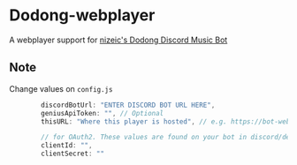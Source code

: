 # Dodong-webplayer
 A webplayer support for [nizeic's Dodong Discord Music Bot](https://github.com/nizeic/Dodong)

## Note
Change values on `config.js`
```js
		discordBotUrl: "ENTER DISCORD BOT URL HERE",
		geniusApiToken: "", // Optional
		thisURL: "Where this player is hosted", // e.g. https://bot-webplayer.herokuapp.com/

		// for OAuth2. These values are found on your bot in discord/developers under OAuth tab
		clientId: "",
		clientSecret: ""
```
